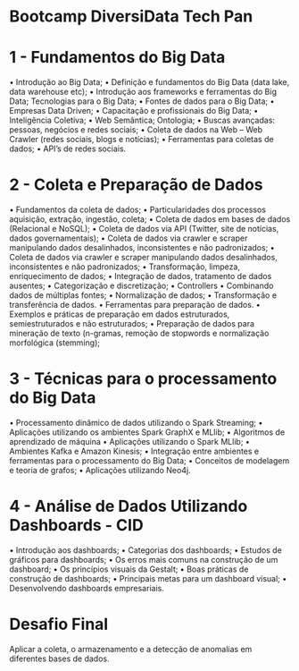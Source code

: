 # Bootcamp DiversiData Tech Pan

# 1 - Fundamentos do Big Data

• Introdução ao Big Data;
• Definição e fundamentos do Big
Data (data lake, data warehouse etc);
• Introdução aos frameworks e
ferramentas do Big Data;
Tecnologias para o Big Data;
• Fontes de dados para o Big Data;
• Empresas Data Driven;
• Capacitação e profissionais do Big Data;
• Inteligência Coletiva;
• Web Semântica;
Ontologia;
• Buscas avançadas: pessoas, negócios e
redes sociais;
• Coleta de dados na Web
– Web Crawler (redes
sociais, blogs e notícias);
• Ferramentas para coletas
de dados;
• API’s de redes sociais.

# 2 - Coleta e Preparação de Dados

• Fundamentos da coleta de dados;
• Particularidades dos processos aquisição,
extração, ingestão, coleta;
• Coleta de dados em bases de dados
(Relacional e NoSQL);
• Coleta de dados via API (Twitter, site de notícias, dados governamentais);
• Coleta de dados via crawler e scraper
manipulando dados desalinhados, inconsistentes
e não padronizados;
• Coleta de dados via crawler e scraper
manipulando dados desalinhados, inconsistentes
e não padronizados;
• Transformação, limpeza, enriquecimento de
dados;
• Integração de dados, tratamento de dados
ausentes;
• Categorização e discretização;
• Controllers
• Combinando dados de múltiplas fontes;
• Normalização de dados;
• Transformação e transferência de dados.
• Ferramentas para preparação de dados.
• Exemplos e práticas de preparação em
dados estruturados, semiestruturados e
não estruturados;
• Preparação de dados para mineração de
texto (n-gramas, remoção de stopwords e
normalização morfológica (stemming);

# 3 - Técnicas para o processamento do Big Data

• Processamento dinâmico de dados
utilizando o Spark Streaming;
• Aplicações utilizando os ambientes Spark
GraphX e MLlib;
• Algoritmos de aprendizado de máquina
• Aplicações utilizando o Spark MLlib;
• Ambientes Kafka e Amazon Kinesis;
• Integração entre ambientes e ferramentas
para o processamento do Big Data;
• Conceitos de modelagem e teoria de
grafos;
• Aplicações utilizando Neo4j.

# 4 - Análise de Dados Utilizando Dashboards - CID

• Introdução aos dashboards;
• Categorias dos dashboards;
• Estudos de gráficos para dashboards;
• Os erros mais comuns na construção de um
dashboard;
• Os princípios visuais da Gestalt;
• Boas práticas de construção de
dashboards;
• Principais metas para um dashboard visual;
• Desenvolvendo dashboards empresariais.

# Desafio Final

Aplicar a coleta, o armazenamento e a
detecção de anomalias em diferentes bases
de dados.
